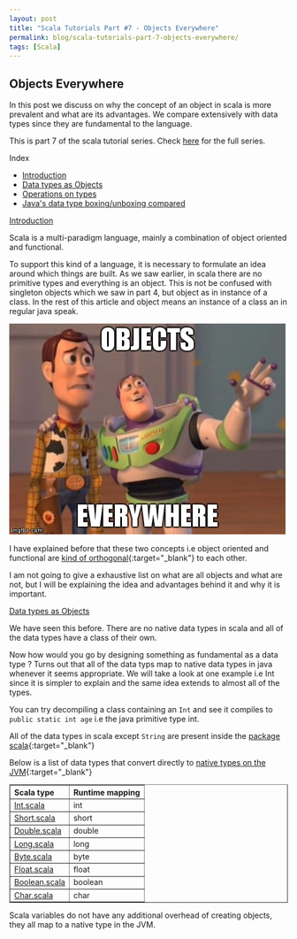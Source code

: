 ```yaml
---
layout: post
title: "Scala Tutorials Part #7 - Objects Everywhere"
permalink: blog/scala-tutorials-part-7-objects-everywhere/
tags: [Scala]
---
```


Objects Everywhere
------------------

In this post we discuss on why the concept of an object in scala is more prevalent and what are its advantages. We compare extensively with data types since they are fundamental to the language.

This is part 7 of the scala tutorial series. Check [here](/tags/#Scala) for the full series.


<i class="fa fa-list-ul fa-lg space-right"></i> Index

- [Introduction](#Introduction)
- [Data types as Objects](#DataTypes)
- [Operations on types](#Operations)
- [Java's data type boxing/unboxing compared](#Java)

<a name = "Introduction"><u>Introduction</u></a>

Scala is a multi-paradigm language, mainly a combination of object oriented and functional.

To support this kind of a language, it is necessary to formulate an idea around which things are built. 
As we saw earlier, in scala there are no primitive types and everything is an object. This is not be confused with singleton objects which we saw in part 4, but object
as in instance of a class. In the rest of this article and object means an instance of a class an in regular java speak.

![Objects everywhere](/images/objects-everywhere.jpg)

I have explained before that these two concepts i.e object oriented and functional are [kind of orthogonal](http://stackoverflow.com/questions/3949618/are-fp-and-oo-orthogonal){:target="_blank"} to each other.

I am not going to give a exhaustive list on what are all objects and what are not, but I will be explaining the idea and advantages behind it and why it is important.

<a name = "DataTypes"><u>Data types as Objects</u></a>

We have seen this before. There are no native data types in scala and all of the data types have a class of their own.

Now how would you go by designing something as fundamental as a data type ? Turns out that all of the data typs map to native data types in java whenever it seems appropriate. We will take a look at one example i.e Int since it is simpler to explain and the same idea extends to almost all of the types.

You can try decompiling a class containing an `Int` and see it compiles to `public static int age` i.e the java primitive type int.

All of the data types in scala except `String` are present inside the [package scala](http://www.scala-lang.org/api/current/scala/AnyVal.html){:target="_blank"}

Below is a list of data types that convert directly to [native types on the JVM](https://docs.oracle.com/javase/tutorial/java/nutsandbolts/datatypes.html){:target="_blank"}

<table border="1"> 
    <tbody>
    <th align="left">Scala type</th>
    <th align="left">Runtime mapping</th>
    <tr><td> 
    <a href="http://www.scala-lang.org/api/current/scala/Int.html" target="_blank">
      Int.scala
    </a>
    </td>
    <td>int</td></tr>
    <tr><td> 
    <a href="http://www.scala-lang.org/api/current/scala/Short.html" target="_blank">
      Short.scala
    </a>
    </td>
    <td>short</td></tr>
    <tr><td> 
    <a href="http://www.scala-lang.org/api/current/scala/Double.html" target="_blank">
      Double.scala
    </a>
    </td>
    <td>double</td></tr>
    <tr><td> 
    <a href="http://www.scala-lang.org/api/current/scala/Long.html" target="_blank">
      Long.scala
    </a>
    </td>
    <td>long</td></tr>
    <tr><td> 
    <a href="http://www.scala-lang.org/api/current/scala/Byte.html" target="_blank">
      Byte.scala
    </a>
    </td>
    <td>byte</td></tr>
    <tr><td> 
    <a href="http://www.scala-lang.org/api/current/scala/Float.html" target="_blank">
      Float.scala
    </a>
    </td>
    <td>float</td></tr>
    <tr><td> 
    <a href="http://www.scala-lang.org/api/current/scala/Boolean.html" target="_blank">
      Boolean.scala
    </a>
    </td>
    <td>boolean</td></tr><tr><td> 
    <a href="http://www.scala-lang.org/api/current/scala/Char.html" target="_blank">
      Char.scala
    </a>
    </td>
    <td>char</td></tr>
    </tbody>
</table>

Scala variables do not have any additional overhead of creating objects, they all map to a native type in the JVM.





